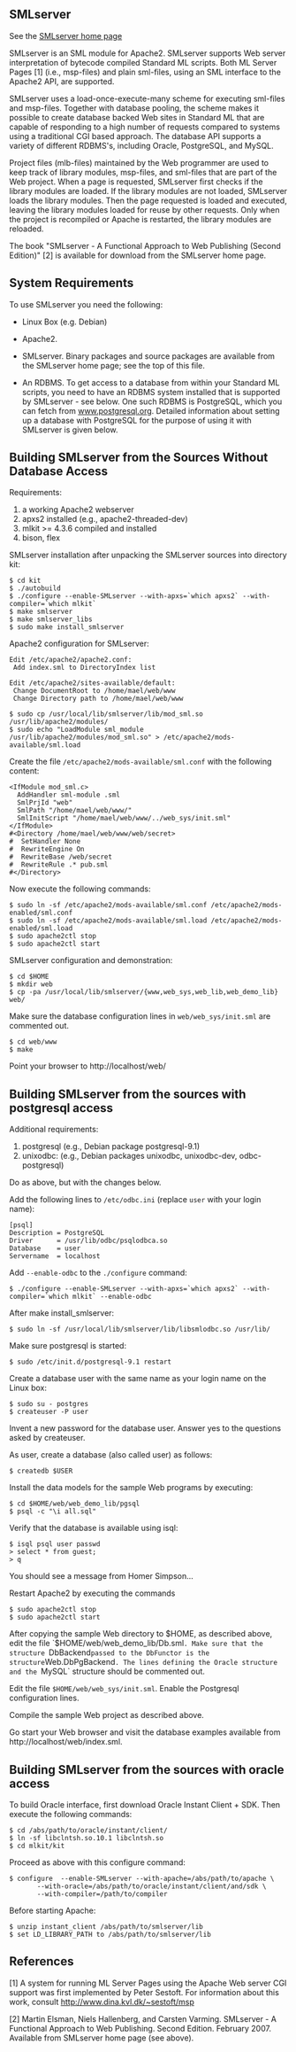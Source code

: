## SMLserver

See the [SMLserver home page](http://www.smlserver.org)

SMLserver is an SML module for Apache2. SMLserver supports Web server
interpretation of bytecode compiled Standard ML scripts. Both ML
Server Pages [1] (i.e., msp-files) and plain sml-files, using an SML
interface to the Apache2 API, are supported.

SMLserver uses a load-once-execute-many scheme for executing sml-files
and msp-files. Together with database pooling, the scheme makes it
possible to create database backed Web sites in Standard ML that are
capable of responding to a high number of requests compared to systems
using a traditional CGI based approach. The database API supports a
variety of different RDBMS's, including Oracle, PostgreSQL, and MySQL.

Project files (mlb-files) maintained by the Web programmer are used to
keep track of library modules, msp-files, and sml-files that are part
of the Web project. When a page is requested, SMLserver first checks
if the library modules are loaded.  If the library modules are not
loaded, SMLserver loads the library modules. Then the page requested
is loaded and executed, leaving the library modules loaded for reuse
by other requests. Only when the project is recompiled or Apache is
restarted, the library modules are reloaded.

The book "SMLserver - A Functional Approach to Web Publishing (Second
Edition)" [2] is available for download from the SMLserver home page.

## System Requirements

To use SMLserver you need the following:

* Linux Box (e.g. Debian)

* Apache2.

* SMLserver. Binary packages and source packages are available from
  the SMLserver home page; see the top of this file.

* An RDBMS. To get access to a database from within your Standard ML
  scripts, you need to have an RDBMS system installed that is
  supported by SMLserver - see below. One such RDBMS is PostgreSQL,
  which you can fetch from www.postgresql.org. Detailed information
  about setting up a database with PostgreSQL for the purpose of
  using it with SMLserver is given below.

## Building SMLserver from the Sources Without Database Access

Requirements:

1. a working Apache2 webserver
2. apxs2 installed (e.g., apache2-threaded-dev)
3. mlkit >= 4.3.6 compiled and installed
4. bison, flex

SMLserver installation after unpacking the SMLserver sources into
directory kit:

    $ cd kit
    $ ./autobuild
    $ ./configure --enable-SMLserver --with-apxs=`which apxs2` --with-compiler=`which mlkit`
    $ make smlserver
    $ make smlserver_libs
    $ sudo make install_smlserver

Apache2 configuration for SMLserver:

    Edit /etc/apache2/apache2.conf:
     Add index.sml to DirectoryIndex list

    Edit /etc/apache2/sites-available/default:
     Change DocumentRoot to /home/mael/web/www
     Change Directory path to /home/mael/web/www

    $ sudo cp /usr/local/lib/smlserver/lib/mod_sml.so /usr/lib/apache2/modules/
    $ sudo echo "LoadModule sml_module /usr/lib/apache2/modules/mod_sml.so" > /etc/apache2/mods-available/sml.load

Create the file `/etc/apache2/mods-available/sml.conf` with the following content:

    <IfModule mod_sml.c>
      AddHandler sml-module .sml
      SmlPrjId "web"
      SmlPath "/home/mael/web/www/"
      SmlInitScript "/home/mael/web/www/../web_sys/init.sml"
    </IfModule>
    #<Directory /home/mael/web/www/web/secret>
    #  SetHandler None
    #  RewriteEngine On
    #  RewriteBase /web/secret
    #  RewriteRule .* pub.sml
    #</Directory>

Now execute the following commands:

    $ sudo ln -sf /etc/apache2/mods-available/sml.conf /etc/apache2/mods-enabled/sml.conf
    $ sudo ln -sf /etc/apache2/mods-available/sml.load /etc/apache2/mods-enabled/sml.load
    $ sudo apache2ctl stop
    $ sudo apache2ctl start

SMLserver configuration and demonstration:

    $ cd $HOME
    $ mkdir web
    $ cp -pa /usr/local/lib/smlserver/{www,web_sys,web_lib,web_demo_lib} web/

Make sure the database configuration lines in `web/web_sys/init.sml`
are commented out.

    $ cd web/www
    $ make

Point your browser to http://localhost/web/

## Building SMLserver from the sources with postgresql access

Additional requirements:

1. postgresql (e.g., Debian package postgresql-9.1)
2. unixodbc: (e.g., Debian packages unixodbc, unixodbc-dev, odbc-postgresql)

Do as above, but with the changes below.

Add the following lines to `/etc/odbc.ini` (replace `user` with your login
name):

    [psql]
    Description = PostgreSQL
    Driver      = /usr/lib/odbc/psqlodbca.so
    Database    = user
    Servername  = localhost

Add `--enable-odbc` to the `./configure` command:

    $ ./configure --enable-SMLserver --with-apxs=`which apxs2` --with-compiler=`which mlkit` --enable-odbc

After make install_smlserver:

    $ sudo ln -sf /usr/local/lib/smlserver/lib/libsmlodbc.so /usr/lib/

Make sure postgresql is started:

    $ sudo /etc/init.d/postgresql-9.1 restart

Create a database user with the same name as your login name on
the Linux box:

    $ sudo su - postgres
    $ createuser -P user

Invent a new password for the database user. Answer yes to the questions
asked by createuser.

As user, create a database (also called user) as follows:

    $ createdb $USER

Install the data models for the sample Web programs by executing:

    $ cd $HOME/web/web_demo_lib/pgsql
    $ psql -c "\i all.sql"

Verify that the database is available using isql:

    $ isql psql user passwd
    > select * from guest;
    > q

You should see a message from Homer Simpson...

Restart Apache2 by executing the commands

    $ sudo apache2ctl stop
    $ sudo apache2ctl start

After copying the sample Web directory to $HOME, as described above,
edit the file `$HOME/web/web_demo_lib/Db.sml`. Make sure that the structure
`DbBackend` passed to the DbFunctor is the structure `Web.DbPgBackend`.
The lines defining the Oracle structure and the `MySQL` structure should
be commented out.

Edit the file `$HOME/web/web_sys/init.sml`. Enable the Postgresql
configuration lines.

Compile the sample Web project as described above.

Go start your Web browser and visit the database examples available
from http://localhost/web/index.sml.

## Building SMLserver from the sources with oracle access

To build Oracle interface, first download Oracle Instant Client +
SDK. Then execute the following commands:

    $ cd /abs/path/to/oracle/instant/client/
    $ ln -sf libclntsh.so.10.1 libclntsh.so
    $ cd mlkit/kit

Proceed as above with this configure command:

    $ configure  --enable-SMLserver --with-apache=/abs/path/to/apache \
           --with-oracle=/abs/path/to/oracle/instant/client/and/sdk \
           --with-compiler=/path/to/compiler

Before starting Apache:

    $ unzip instant_client /abs/path/to/smlserver/lib
    $ set LD_LIBRARY_PATH to /abs/path/to/smlserver/lib


## References

[1] A system for running ML Server Pages using the Apache Web server
    CGI support was first implemented by Peter Sestoft. For
    information about this work, consult
    http://www.dina.kvl.dk/~sestoft/msp

[2] Martin Elsman, Niels Hallenberg, and Carsten Varming. SMLserver -
    A Functional Approach to Web Publishing. Second Edition. February
    2007. Available from SMLserver home page (see above).
